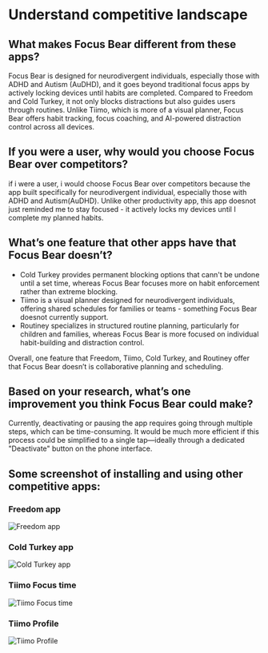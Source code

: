 # Understand competitive landscape

## What makes Focus Bear different from these apps?
Focus Bear is designed for neurodivergent individuals, especially those with ADHD and Autism (AuDHD), and it goes beyond traditional focus apps by actively locking devices until habits are completed. Compared to Freedom and Cold Turkey, it not only blocks distractions but also guides users through routines. Unlike Tiimo, which is more of a visual planner, Focus Bear offers habit tracking, focus coaching, and AI-powered distraction control across all devices.

## If you were a user, why would you choose Focus Bear over competitors?
if i were a user, i would choose Focus Bear over competitors because the app built specifically for neurodivergent individual, especially those with ADHD and Autism(AuDHD). Unlike other productivity app, this app doesnot just reminded me to stay focused - it actively locks my devices until I complete my planned habits.

## What’s one feature that other apps have that Focus Bear doesn’t?
- Cold Turkey provides permanent blocking options that cann't be undone until a set time, whereas Focus Bear focuses more on habit enforcement rather than extreme blocking.
- Tiimo is a visual planner designed for neurodivergent individuals, offering shared schedules for families or teams - something Focus Bear doesnot currently support.
- Routiney specializes in structured routine planning, particularly for children and families, whereas Focus Bear is more focused on individual habit-building and distraction control.

Overall, one feature that Freedom, Tiimo, Cold Turkey, and Routiney offer that Focus Bear doesn’t is collaborative planning and scheduling.

## Based on your research, what’s one improvement you think Focus Bear could make?
Currently, deactivating or pausing the app requires going through multiple steps, which can be time-consuming. It would be much more efficient if this process could be simplified to a single tap—ideally through a dedicated "Deactivate" button on the phone interface.

## Some screenshot of installing and using other competitive apps:
### Freedom app
![Freedom app](https://github.com/ashokneupane/ashokneupane-intern-repo/blob/main/milestones/images/trying_out_focus_bear/freedom_app.png)<br>

### Cold Turkey app
![Cold Turkey app](https://github.com/ashokneupane/ashokneupane-intern-repo/blob/main/milestones/images/trying_out_focus_bear/cold_turkey.png)<br>

### Tiimo Focus time
![Tiimo Focus time](https://github.com/ashokneupane/ashokneupane-intern-repo/blob/main/milestones/images/trying_out_focus_bear/tiimo_focus_time.jpeg)<br>

### Tiimo Profile
![Tiimo Profile](https://github.com/ashokneupane/ashokneupane-intern-repo/blob/main/milestones/images/trying_out_focus_bear/tiimo_profile.jpeg)<br>